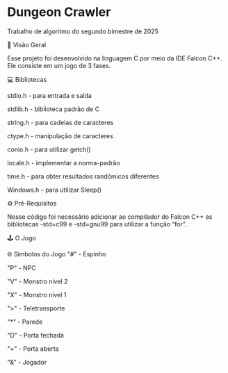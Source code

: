 # Dungeon Crawler
Trabalho de algoritmo do segundo bimestre de 2025

🔭 Visão Geral

Esse projeto foi desenvolvido na linguagem C por meio da IDE Falcon C++. Ele consiste em um jogo de 3 fases.

💻 Bibliotecas

stdio.h - para entrada e saída 

stdlib.h - biblioteca padrão de C 

string.h - para cadeias de caracteres 

ctype.h - manipulação de caracteres 

conio.h - para utilizar getch() 

locale.h - implementar a norma-padrão 

time.h - para obter resultados randômicos diferentes

Windows.h - para utilizar Sleep()


⚙️ Pré-Requisitos

Nesse código foi necessário adicionar ao compilador do Falcon C++ as bibliotecas -std=c99 e -std=gnu99 para utilizar a função “for”.

🕹️ O Jogo

🌐 Símbolos do Jogo
"#" - Espinho

"P" - NPC

"V" - Monstro nivel 2

"X" - Monstro nivel 1

">" - Teletransporte

"*" - Parede

"D" - Porta fechada

"=" - Porta aberta

"&" - Jogador